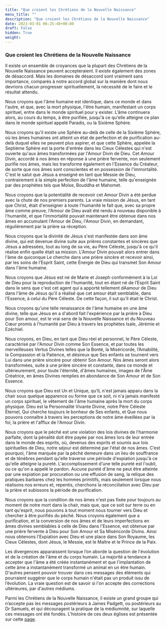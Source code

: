 ```yaml
---
title: "Que croient les Chrétiens de la Nouvelle Naissance"
menu_title: ""
description: "Que croient les Chrétiens de la Nouvelle Naissance"
date: 2023-03-01 06:25:48+00:80
draft: False
hidden: True
weight:
---
```

### Que croient les Chrétiens de la Nouvelle Naissance

Il existe un ensemble de croyances que la plupart des Chrétiens de la Nouvelle Naissance peuvent accepteraient. Il existe également des zones de désaccord. Mais les domaines de désaccord sont vraiment sans importance, comparés à notre accord global sur la manière dont nous devrions chacun progresser spirituellement, la nécessité de le faire et le résultat attendu.

Nous croyons que l'âme humaine est identique, dans ce monde et dans l'autre, et que, avec la mort physique, l'être humain, manifestant un corps spirituel, entre dans le monde spirituel pour y exister. L’âme continuera alors, au cours du temps, à être purifiée, jusqu'à ce qu'elle atteigne ce plan dans le monde spirituel appelé Paradis, ou la Sixième Sphère.

Nous croyons qu'il existe une Sphère au-delà de celle de la Sixième Sphère, où les âmes humaines ont atteint un état de perfection et de purification au-delà duquel elles ne peuvent plus aspirer, et que cette Sphère, appelée la Septième Sphère est la porte d'entrée dans les Cieux Célestes qui n'est ouverte qu'aux âmes transformées par l'Amour Divin de Dieu. Cet Amour Divin, accordé à nos âmes en réponse à une prière fervente, non seulement purifie nos âmes, mais les transforme également en l'Essence du Créateur, de sorte que nos âmes sont conscientes et en possession de l'immortalité. C'est le salut que Jésus a enseigné en tant que Messie de Dieu, contrairement à la simple perfection de l'âme humaine, telle qu'enseignée par des prophètes tels que Moïse, Bouddha et Mahomet.

Nous croyons que la potentialité de recevoir cet Amour Divin a été perdue avec la chute de nos premiers parents. La vraie mission de Jésus, en tant que Christ, était d'enseigner à toute l'humanité le fait que, avec sa propre âme comme preuve, l'Amour de Dieu avait été rendu à nouveau disponible à l'humanité, et que l'immortalité pouvait maintenant être obtenue dans nos âmes en accumulant l'Amour de Dieu, l'Amour Divin, en demandant, régulièrement par la prière sa réception.

Nous croyons que la divinité de Jésus s'est manifestée dans son âme divine, qui est devenue divine suite aux prières constantes et sincères que Jésus a adressées, tout au long de sa vie, au Père Céleste, jusqu'à ce qu'il réalise enfin quelle était sa mission. L'Amour Divin pouvait alors entrer dans l'âme de quiconque Le cherche dans une prière sincère et recevoir ainsi, par les soins de l’Esprit Saint, cette Énergie de Dieu qui transmet Son Amour dans l'âme humaine.

Nous croyons que Jésus est né de Marie et Joseph conformément à la Loi de Dieu pour la reproduction de l'humanité, tout en étant né de l’Esprit Saint dans le sens que c'est cet agent qui a apporté tellement dAamour de Dieu dans l'âme de Jésus qu'il a réalisé que cet amour était semblable, dans l’Essence, à celui du Père Céleste. De cette façon, il sut qu’il était le Christ.

Nous croyons qu'une telle renaissance de l'âme humaine en une âme divine, telle que Jésus en a d'abord fait l'expérience par la prière à Dieu pour Son amour, est le vrai sens de la Nouvelle Naissance et du Nouveau Cœur promis à l'humanité par Dieu à travers les prophètes Isaïe, Jérémie et Ezéchiel.

Nous croyons, en Dieu, en tant que Dieu réel et personnel, le Père Céleste, caractérisé par l'Amour Divin comme Son Essence, et par toutes les merveilleuses Vertus Divines telles que la Bonté, la Miséricorde, l’Amabilité, la Compassion et la Patience, et désireux que Ses enfants se tournent vers  Lui dans une prière sincère pour obtenir Son Amour. Nos âmes seront alors transformées, suite à une prière sincère et constante, dans ce monde et ultérieurement, pour toute l'éternité, d'âmes humaines, images de l'Âme Créatrice, en âmes Divines remplies en abondance de Son Amour et de Son Essence.

Nous croyons que Dieu est Un et Unique, qu’IL n'est jamais apparu dans la chair sous quelque apparence ou forme que ce soit, ni n'a jamais manifesté un corps spirituel, le vêtement de l'âme humaine après la mort du corps physique. Dieu est la Personnalité Vivante Divine, notre Père Céleste Éternel, Qui cherche toujours le bonheur de Ses enfants, et Que nous pouvons connaître à travers les perceptions de notre âme éveillées par la foi, la prière et l'afflux de l'Amour Divin.

Nous croyons que le péché est une violation des lois divines de l'harmonie parfaite, dont la pénalité doit être payée par nos âmes lors de leur entrée dans le monde des esprits, où, devenus des esprits et soumis aux lois spirituelles de Dieu, notre séjour est déterminé par l'état de nos âmes. C’est pourquoi, l'âme marquée par la péché demeure dans un lieu de souffrance et de ténèbres pendant qu'elle traverse une période d'expiation jusqu'à ce qu'elle atteigne la pureté. L'accomplissement d'une telle pureté est l'oubli, ou ce qu'on a appelé le pardon. Aucune pureté d'âme ne peut être atteinte par une expiation par procuration ou une effusion de sang, la relique des pratiques barbares chez les hommes primitifs, mais seulement lorsque nous réalisons nos erreurs et, repentis, cherchons la réconciliation avec Dieu par la prière et subissons la période de purification.

Nous croyons que la condition de nos âmes n'est pas fixée pour toujours au moment de notre mort dans la chair, mais que, que ce soit sur terre ou en tant qu'esprit, nous pouvons à tout moment nous tourner vers Dieu et chercher à être purifiés du péché. Nous croyons également que a purification, et la conversion de nos âmes et de leurs imperfections en âmes divines semblables à celle de Dieu dans l'Essence, est obtenue par une prière fervente à Dieu pour Son Amour et Sa Miséricorde Divins. Ainsi nous obtenons l'Expiation avec Dieu et une place dans Son Royaume, les Cieux Célestes, dont Jésus, le Messie, est le Maître et le Prince de la Paix.

Les divergences apparaissent lorsque l’on aborde la question de l'évolution et de la création de l'âme et du corps humain. La majorité a tendance à accepter que l'âme a été créée instantanément et que l'implantation de cette âme a instantanément transformé un animal en un être humain. D'autres pensent pouvoir trouver dans ces messages des éléments qui pourraient suggérer que le corps humain n'était pas un produit issu de l’évolution. La vraie question est de savoir si l'on accepte des corrections ultérieures, par d'autres médiums.

Parmi les Chrétiens de la Nouvelle Naissance, il existe un grand groupe qui n’accepte pas les messages postérieurs à James Padgett, ou postérieurs au Dr Samuels, et qui découragent la pratique de la médiumnité, sur laquelle ces messages ont été fondés. L'histoire de ces deux églises est présentée sur cette [page](/fr-james-padgett-messages/1-11-fr-churches-based-on-james-padgetts-messages/).
